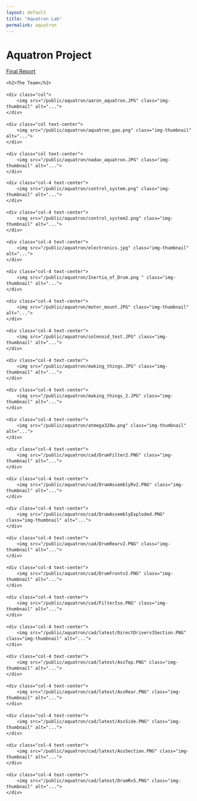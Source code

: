 ```yaml
---
layout: default
title: "Aquatron Lab"
permalink: aquatron
---
```


<h1>Aquatron Project</h1>

<div class="row">
		<a href="/public/aquatron/aquatron_report.pdf">Final Report</a>
</div>

<div class="row align-items-center pb-3">

	<h2>The Team</h2>

	<div class="col">
		<img src="/public/aquatron/aaron_aquatron.JPG" class="img-thumbnail" alt="...">
	</div>

	<div class="col text-center">
		<img src="/public/aquatron/aquatron_gao.png" class="img-thumbnail" alt="...">
	</div>

	<div class="col text-center">
		<img src="/public/aquatron/nadav_aquatron.JPG" class="img-thumbnail" alt="...">
	</div>

</div>

<div class="row align-items-center pb-3">

	<div class="col-4 text-center">
		<img src="/public/aquatron/control_system.png" class="img-thumbnail" alt="...">
	</div>

	<div class="col-4 text-center">
		<img src="/public/aquatron/control_system2.png" class="img-thumbnail" alt="...">
	</div>

	<div class="col-4 text-center">
		<img src="/public/aquatron/electronics.jpg" class="img-thumbnail" alt="...">
	</div>

	<div class="col-4 text-center">
		<img src="/public/aquatron/Inertia_of_Drum.png " class="img-thumbnail" alt="...">
	</div>

	<div class="col-4 text-center">
		<img src="/public/aquatron/motor_mount.JPG" class="img-thumbnail" alt="...">
	</div>

	<div class="col-4 text-center">
		<img src="/public/aquatron/solenoid_test.JPG" class="img-thumbnail" alt="...">
	</div>

	<div class="col-4 text-center">
		<img src="/public/aquatron/making_things.JPG" class="img-thumbnail" alt="...">
	</div>

	<div class="col-4 text-center">
		<img src="/public/aquatron/making_things_2.JPG" class="img-thumbnail" alt="...">
	</div>

	<div class="col-4 text-center">
		<img src="/public/aquatron/atmega328w.png" class="img-thumbnail" alt="...">
	</div>

	<div class="col-4 text-center">
		<img src="/public/aquatron/cad/DrumFilter2.PNG" class="img-thumbnail" alt="...">
	</div>

	<div class="col-4 text-center">
		<img src="/public/aquatron/cad/DrumAssemblyRv2.PNG" class="img-thumbnail" alt="...">
	</div>

	<div class="col-4 text-center">
		<img src="/public/aquatron/cad/DrumAssemblyExploded.PNG" class="img-thumbnail" alt="...">
	</div>

	<div class="col-4 text-center">
		<img src="/public/aquatron/cad/DrumRearv2.PNG" class="img-thumbnail" alt="...">
	</div>

	<div class="col-4 text-center">
		<img src="/public/aquatron/cad/DrumFrontv2.PNG" class="img-thumbnail" alt="...">
	</div>

	<div class="col-4 text-center">
		<img src="/public/aquatron/cad/FilterIso.PNG" class="img-thumbnail" alt="...">
	</div>

	<div class="col-4 text-center">
		<img src="/public/aquatron/cad/latest/DirectDriverv3Section.PNG" class="img-thumbnail" alt="...">
	</div>

	<div class="col-4 text-center">
		<img src="/public/aquatron/cad/latest/AssTop.PNG" class="img-thumbnail" alt="...">
	</div>

	<div class="col-4 text-center">
		<img src="/public/aquatron/cad/latest/AssRear.PNG" class="img-thumbnail" alt="...">
	</div>

	<div class="col-4 text-center">
		<img src="/public/aquatron/cad/latest/AssSide.PNG" class="img-thumbnail" alt="...">
	</div>

	<div class="col-4 text-center">
		<img src="/public/aquatron/cad/latest/AssSection.PNG" class="img-thumbnail" alt="...">
	</div>

	<div class="col-4 text-center">
		<img src="/public/aquatron/cad/latest/DrumRv5.PNG" class="img-thumbnail" alt="...">
	</div>
	
</div>